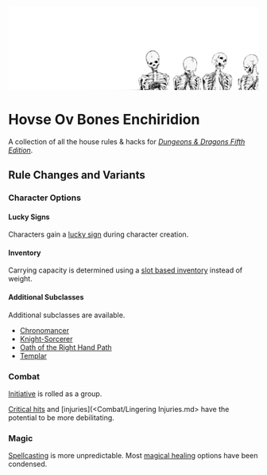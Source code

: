 ![four skeletons](<Images/Four Skeletons.jpg>)

# Hovse Ov Bones Enchiridion

A collection of all the house rules & hacks for [*Dungeons & Dragons Fifth Edition*](https://dnd.wizards.com/resources/systems-reference-document).

<!---
## Core Assumptions

1. The world is generally a grimdark place overall, but individuals and events can—and often do—defy this expectation.
2. The world is magical, but magic use by mortals is relatively rare, for spells are sometimes unreliable and often unpredictable.
3. The maximum level is 10.
-->

## Rule Changes and Variants

### Character Options

#### Lucky Signs
Characters gain a [lucky sign](<Character Options/Lucky Signs.md>) during character creation.

#### Inventory
Carrying capacity is determined using a [slot based inventory](<Character Options/Inventory.md>) instead of weight.

#### Additional Subclasses
Additional subclasses are available.
- [Chronomancer](<Character Options/Subclasses/Chronomancer.md>)
- [Knight-Sorcerer](<Character Options/Subclasses/Knight-Sorcerer.md>)
- [Oath of the Right Hand Path](<Character Options/Subclasses/Oath of the Right Hand Path.md>)
- [Templar](<Character Options/Subclasses/Templar.md>)

### Combat
[Initiative](<Combat/Initiative.md>) is rolled as a group.

[Critical hits](<Combat/Critical Hits.md>) and [injuries](<Combat/Lingering Injuries.md> have the potential to be more debilitating.

### Magic
[Spellcasting](<Magic/Spellcasting.md>) is more unpredictable. Most [magical healing](<Magic/Healing.md>) options have been condensed.




<!---
#### Tendency

Alignment has been removed and replaced with Tendency. Tendency ranges from Cloudy to Clear, expressed as a number ranging from zero to ten. A character’s tendency is determined by their actions. Generally speaking, truthful and selfless actions shift a character’s tendency towards Clear, while deceitful or selfish actions shift it towards Cloudy.

- Cloudy: 0-3
- Neutral: 4-6
- Clear: 7-10
-->

<!---
#### Luck

In addition to the six standard ability scores—Strength, Dexterity, Constitution, Intelligence, Wisdom, and Charisma—you have a Luck score. Luck measures your ability to defy the odds. Be it karma, divine favor, or simple chance, luck is a fickle thing.

## Luck in Play

**Luck Checks and Saving Throws.** Luck may be used for a skill check or saving throw at the DM’s discretion, or when none of scores apply.

[**Instant Near-Death**](https://www.dndbeyond.com/sources/phb/combat#InstantDeath)**.** When damage reduces you to 0 hit points and there is damage remaining, you die if the remaining damage equals or exceeds your hit point maximum plus your Luck modifier.

**Critical Hits and Automatic Misses.** Higher luck increases the odds that a successful hit will be a [critical hit](craftdocs://open?blockId=E36AAAF1-29E1-42E2-B114-0307CF104F6F&spaceId=a523060b-b484-2be9-13c0-9910aedf6f51). Low luck increases the chance you will miss.

### Luck Modifier Effects

- \-1, automatically miss on rolls of 2 or lower
- 0, no change
- 1, on an attack roll of 19 that hits the target, a critical hit is triggered
- 2, on an attack roll of 18 or 19 that hits the target, a critical hit is triggered
- 3, on an attack roll of 17–19 that hits the target, a critical hit is triggered
- 4, on an attack roll of 16–19 that hits the target, a critical hit is triggered
- 5, on an attack roll of 15–19 that hits the target, a critical hit is triggered

## Determining Ability Scores

If rolling for ability scores, simply roll seven times total. If using the standard array, simply add an additional score of 12, for an array of: 15, 14, 13, 12, 12, 10, 8. If using point buy, use a total of 32 points to spend on ability scores.

#### Original Variant

In addition to the six standard ability scores—Strength, Dexterity, Constitution, Intelligence, Wisdom, and Charisma—you have a Luck score. Luck measures your ability to defy the odds. Be it karma, divine favor, or simple chance, luck is a fickle thing.

## Luck in Play

There are no skills or checks associated with Luck. Instead, the DM may determine that the situation dictates that you should add your Luck modifier to another roll. Also, you can tempt fate by spending Luck Points.

### Luck Points

- You have a maximum number of luck points equal to your Luck modifier.
- You may spend one luck point to reroll any roll that you make, except rolls made to regain luck points.
- At the conclusion of a long rest, you may roll 1d4. If the result is equal to or less than your current amount of luck points, regain one luck point.

## Determining Ability Scores

If rolling for ability scores, simply roll seven times total. If using the standard array, simply add an additional score of 12, for an array of: 15, 14, 13, 12, 12, 10, 8. If using point buy, use a total of 32 points to spend on ability scores.
-->
